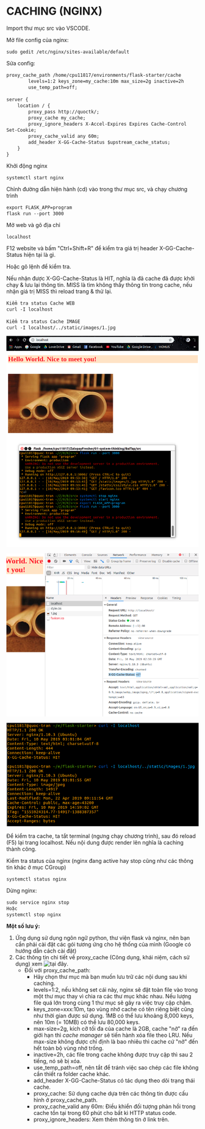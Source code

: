 # CACHING (NGINX)

Import thư mục src vào VSCODE.

Mở file config của nginx:
```
sudo gedit /etc/nginx/sites-available/default
```

Sửa config:
```
proxy_cache_path /home/cpu11817/environments/flask-starter/cache
        levels=1:2 keys_zone=my_cache:10m max_size=2g inactive=2h
        use_temp_path=off;

server {
    location / {
        proxy_pass http://quoctk/;
        proxy_cache my_cache;
        proxy_ignore_headers X-Accel-Expires Expires Cache-Control Set-Cookie; 
        proxy_cache_valid any 60m;
        add_header X-GG-Cache-Status $upstream_cache_status;
    }
}
```

Khởi động nginx
```
systemctl start nginx
```

Chỉnh đường dẫn hiện hành (cd) vào trong thư mục src, và chạy chương trình
```
export FLASK_APP=program
flask run --port 3000
```

Mở web và gõ địa chỉ
```
localhost
```

F12 website và bấm "Ctrl+Shift+R" để kiểm tra giá trị header X-GG-Cache-Status hiện tại là gì.

Hoặc gõ lệnh để kiểm tra. 

Nếu nhận được X-GG-Cache-Status là HIT, nghĩa là đã cache đã được khởi chạy & lưu lại thông tin. MISS là tìm không thấy thông tin trong cache, nếu nhận giá trị MISS thì reload trang & thử lại.
```
Kiểm tra status Cache WEB
curl -I localhost

Kiểm tra status Cache IMAGE
curl -I localhost/../static/images/1.jpg
```

![Caching-image-01](images/1.jpg)

![Caching-image-01](images/2.jpg)

![Caching-image-01](images/3.jpg)

Để kiểm tra cache, ta tắt terminal (ngưng chạy chương trình), sau đó reload (F5) lại trang localhost. Nếu nội dung được render lên nghĩa là caching thành công.

Kiểm tra status của nginx (nginx đang active hay stop cũng như các thông tin khác ở mục CGroup)
```
systemctl status nginx
```

Dừng nginx:
```
sudo service nginx stop
Hoặc
systemctl stop nginx
```

**Một số lưu ý:**
1. Ứng dụng sử dụng ngôn ngữ python, thư viện flask và nginx, nên bạn cần phải cài đặt các gói tương ứng cho hệ thống của mình (Google có hướng dẫn cách cài đặt)
2. Các thông tin chi tiết về proxy_cache (Công dụng, khái niệm, cách sử dụng) xem ![tại đây](https://www.nginx.com/blog/nginx-caching-guide/).
    * Đối với proxy_cache_path:
      * Hãy chọn thư mục mà bạn muốn lưu trữ các nội dung sau khi caching.
      * levels=1:2, nếu không set cái này, nginx sẽ đặt toàn file vào trong một thư mục thay vì chia ra các thư mục khác nhau. Nếu lượng file quá lớn trong cùng 1 thư mục sẽ gây ra việc truy cập chậm.
      * keys_zone=xxx:10m, tạo vùng nhớ cache có tên riêng biệt cũng như thời gian được sử dụng. 1MB có thể lưu khoảng 8,000 keys, nên 10m (= 10MB) có thể lưu 80,000 keys.
      * max-size=2g, kích cỡ tối đa của cache là 2GB, cache "nở" ra đến giới hạn thì *cache manager* sẽ tiến hành xóa file theo LRU. Nếu max-size không được chỉ định là bao nhiêu thì cache cứ "nở" đến hết toàn bộ vùng nhớ trống.
      * inactive=2h, các file trong cache không được truy cập thì sau 2 tiếng, nó sẽ bị xóa.
      * use_temp_path=off, nên tắt để tránh việc sao chép các file không cần thiết ra folder cache khác.
      * add_header X-GG-Cache-Status có tác dụng theo dõi trạng thái cache.
      * proxy_cache: Sử dụng cache dựa trên các thông tin được cấu hình ở proxy_cache_path.
      * proxy_cache_valid any 60m: Điều khiển đối tượng phản hồi trong cache tồn tại trong 60 phút cho bất kì HTTP status code.
      * proxy_ignore_headers: Xem thêm thông tin ở link trên.


